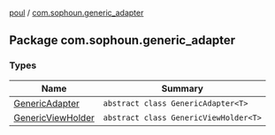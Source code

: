 [poul](../index.md) / [com.sophoun.generic_adapter](./index.md)

## Package com.sophoun.generic_adapter

### Types

| Name | Summary |
|---|---|
| [GenericAdapter](-generic-adapter/index.md) | `abstract class GenericAdapter<T>` |
| [GenericViewHolder](-generic-view-holder/index.md) | `abstract class GenericViewHolder<T>` |
